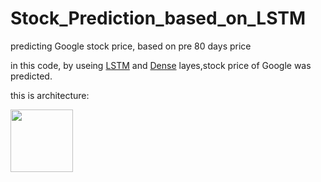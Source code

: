 # Stock_Prediction_based_on_LSTM
predicting Google stock price, based on pre 80 days price

in this code, by useing [LSTM](https://en.wikipedia.org/wiki/Long_short-term_memory) and [Dense](https://en.wikipedia.org/wiki/Artificial_neural_network) layes,stock price of Google was predicted. 

this is architecture:

<img src="https://github.com/ZeinabTaghavi/Stock_Prediction_based_on_LSTM/blob/master/Architecture_Img/Screen%20Shot%202019-12-05%20at%208.15.17%20PM.pnge" width="100" height="100">
